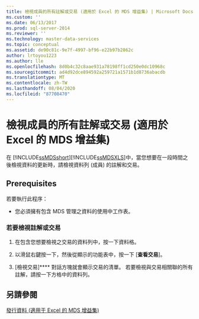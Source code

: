 ```yaml
---
title: 檢視成員的所有註解或交易 (適用於 Excel 的 MDS 增益集) | Microsoft Docs
ms.custom: ''
ms.date: 06/13/2017
ms.prod: sql-server-2014
ms.reviewer: ''
ms.technology: master-data-services
ms.topic: conceptual
ms.assetid: de90c81c-9e7f-4997-bf96-e22b97b2862c
author: lrtoyou1223
ms.author: lle
ms.openlocfilehash: 8d0b4c32c8aae931a78198ff1cd250e0dc10968c
ms.sourcegitcommit: ad4d92dce894592a259721a1571b1d8736abacdb
ms.translationtype: MT
ms.contentlocale: zh-TW
ms.lasthandoff: 08/04/2020
ms.locfileid: "87708470"
---
```

# <a name="view-all-annotations-or-transactions-for-a-member-mds-add-in-for-excel"></a>檢視成員的所有註解或交易 (適用於 Excel 的 MDS 增益集)
  在 [!INCLUDE[ssMDSshort](../../includes/ssmdsshort-md.md)][!INCLUDE[ssMDSXLS](../../includes/ssmdsxls-md.md)]中，當您想要在一段時間之後檢視資料的更新時，請檢視資料列 (成員) 的註解和交易。  
  
## <a name="prerequisites"></a>Prerequisites  
 若要執行此程序：  
  
-   您必須擁有包含 MDS 管理之資料的使用中工作表。  
  
### <a name="to-view-annotations-or-transactions"></a>若要檢視註解或交易  
  
1.  在包含您想要檢視之交易的資料列中，按一下資料格。  
  
2.  以滑鼠右鍵按一下，然後從顯示的功能表中，按一下 [**查看交易**]。  
  
3.  [檢視交易]**** 對話方塊就會顯示交易的清單。 若要檢視與交易相關聯的所有註解，請按一下方格中的資料列。  
  
## <a name="see-also"></a>另請參閱  
 [發行資料 &#40;適用于 Excel 的 MDS 增益集&#41;](overview-importing-data-from-excel-mds-add-in-for-excel.md)  
  
  
